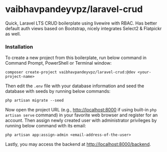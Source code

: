 # vaibhavpandeyvpz/laravel-crud

Quick, Laravel LTS CRUD boilerplate using livewire with RBAC. Has better default auth views based on Bootstrap, nicely
integrates Select2 & Flatpickr as well.

### Installation

To create a new project from this boilerplate, run below command in Command Prompt, PowerShell or Terminal window:

```shell
composer create-project vaibhavpandeyvpz/laravel-crud:@dev <your-project-name>
```

Then edit the `.env` file with your database information and seed the database with seeds by running below commands:

```shell
php artisan migrate --seed
```

Now open the project URL (e.g., [http://localhost:8000](http://localhost:8000) if using built-in `php artisan serve` command) in your favorite web browser and register for an account.
Then assign newly created user with administrator privileges by running below command with its email:

```shell
php artisan app:assign-admin <email-address-of-the-user>
```

Lastly, you may access the backend at [http://localhost:8000/backend](http://localhost:8000/backend).
